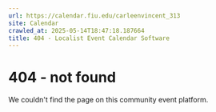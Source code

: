 ```yaml
---
url: https://calendar.fiu.edu/carleenvincent_313
site: Calendar
crawled_at: 2025-05-14T18:47:18.187664
title: 404 - Localist Event Calendar Software
---
```


# 404 - not found
We couldn't find the page on this community event platform.
